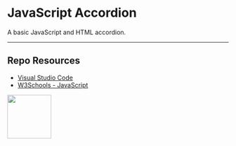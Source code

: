 # JavaScript Accordion

A basic JavaScript and HTML accordion.

***

## Repo Resources

* [Visual Studio Code](https://code.visualstudio.com/)
* [W3Schools - JavaScript](https://www.w3schools.com/js/)

<a href="https://codeadam.ca">
<img src="https://codeadam.ca/images/code-block.png" width="100">
</a>
